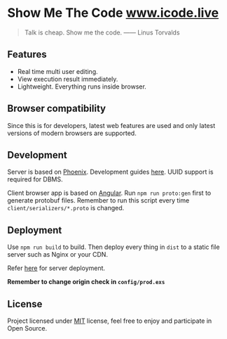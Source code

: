 # Show Me The Code <a href="http://www.icode.live">www.icode.live</a>

> Talk is cheap. Show me the code. —— Linus Torvalds

## Features
* Real time multi user editing.
* View execution result immediately.
* Lightweight. Everything runs inside browser.

## Browser compatibility
Since this is for developers, latest web features are used and only latest versions of modern browsers are supported.

## Development
Server is based on [Phoenix](http://www.phoenixframework.org/). Development guides [here](https://hexdocs.pm/phoenix/overview.html).
UUID support is required for DBMS.

Client browser app is based on [Angular](https://angular.io/). Run `npm run proto:gen` first to generate protobuf files.
Remember to run this script every time `client/serializers/*.proto` is changed.

## Deployment
Use `npm run build` to build. Then deploy every thing in `dist` to a static file server such as Nginx or your CDN.

Refer [here](https://hexdocs.pm/phoenix/deployment.html) for server deployment.

**Remember to change origin check in `config/prod.exs`**

## License

Project licensed under [MIT](https://en.wikipedia.org/wiki/MIT_License) license, feel free to enjoy and participate in Open Source.
